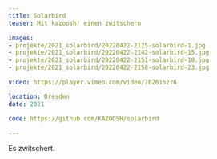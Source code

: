 ```yaml
---
title: Solarbird
teaser: Mit kazoosh! einen zwitschern

images:
- projekte/2021_solarbird/20220422-2125-solarbird-1.jpg
- projekte/2021_solarbird/20220422-2142-solarbird-15.jpg
- projekte/2021_solarbird/20220422-2151-solarbird-18.jpg
- projekte/2021_solarbird/20220422-2158-solarbird-23.jpg

video: https://player.vimeo.com/video/702615276

location: Dresden
date: 2021

code: https://github.com/KAZOOSH/solarbird

---
```

Es zwitschert.
